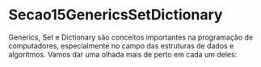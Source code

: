 # Secao15GenericsSetDictionary
Generics, Set e Dictionary são conceitos importantes na programação de computadores, especialmente no campo das estruturas de dados e algoritmos. Vamos dar uma olhada mais de perto em cada um deles:
